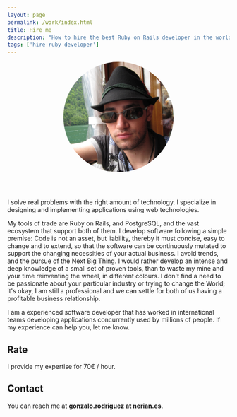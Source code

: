```yaml
---
layout: page
permalink: /work/index.html
title: Hire me
description: "How to hire the best Ruby on Rails developer in the world"
tags: ['hire ruby developer']
---
```


<div class="article-cover" style='background: none'>
    <div style='text-align: center;'>
        <img src="/images/avatar.png" class="image" style='border-radius: 999px;width: 250px;margin-bottom: 3em;'>
    </div>
</div>

I solve real problems with the right amount of technology. I specialize in designing and implementing applications using web technologies.

My tools of trade are Ruby on Rails, and PostgreSQL, and the vast ecosystem that support both of them. I develop software following a simple premise: Code is not an asset, but liability, thereby it must concise, easy to change and to extend, so that the software can be continuously mutated to support the changing necessities of your actual business. I avoid trends, and the pursue of the Next Big Thing. I would rather develop an intense and deep knowledge of a small set of proven tools, than to waste my mine and your time reinventing the wheel, in different colours. I don't find a need to be passionate about your particular industry or trying to change the World; it's okay, I am still a professional and we can settle for both of us having a profitable business relationship.

I am a experienced software developer that has worked in international teams developing applications concurrently used by millions of people. If my experience can help you, let me know.

## Rate

I provide my expertise for 70€ / hour.

## Contact

You can reach me at **gonzalo.rodriguez at nerian.es**.